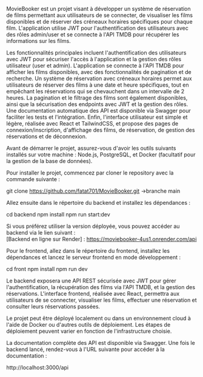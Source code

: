 
MovieBooker est un projet visant à développer un système de réservation de films permettant aux utilisateurs de se connecter, de visualiser les films disponibles et de réserver des créneaux horaires spécifiques pour chaque film. L'application utilise JWT pour l'authentification des utilisateurs avec des rôles admin/user et se connecte à l'API TMDB pour récupérer les informations sur les films.

Les fonctionnalités principales incluent l'authentification des utilisateurs avec JWT pour sécuriser l'accès à l'application et la gestion des rôles utilisateur (user et admin). L'application se connecte à l'API TMDB pour afficher les films disponibles, avec des fonctionnalités de pagination et de recherche. Un système de réservation avec créneaux horaires permet aux utilisateurs de réserver des films à une date et heure spécifiques, tout en empêchant les réservations qui se chevauchent dans un intervalle de 2 heures. La pagination et le filtrage des films sont également disponibles, ainsi que la sécurisation des endpoints avec JWT et la gestion des rôles. Une documentation automatique des API est disponible via Swagger pour faciliter les tests et l'intégration. Enfin, l'interface utilisateur est simple et légère, réalisée avec React et TailwindCSS, et propose des pages de connexion/inscription, d'affichage des films, de réservation, de gestion des réservations et de déconnexion.

Avant de démarrer le projet, assurez-vous d'avoir les outils suivants installés sur votre machine : Node.js, PostgreSQL, et Docker (facultatif pour la gestion de la base de données).

Pour installer le projet, commencez par cloner le repository avec la commande suivante :


git clone https://github.com/fatat701/MovieBooker.git ->branche main


Allez ensuite dans le répertoire du backend et installez les dépendances :


cd backend
npm install
npm run start:dev


Si vous préférez utiliser la version déployée, vous pouvez accéder au backend via le lien suivant :  
[Backend en ligne sur Render] : https://moviebooker-4us1.onrender.com/api

Pour le frontend, allez dans le répertoire du frontend, installez les dépendances et lancez le serveur frontend en mode développement :


cd front
npm install
npm run dev


Le backend exposera une API REST sécurisée avec JWT pour gérer l'authentification, la récupération des films via l'API TMDB, et la gestion des réservations. L'interface frontend, réalisée avec React, permettra aux utilisateurs de se connecter, visualiser les films, effectuer une réservation et consulter leurs réservations passées.

Le projet peut être déployé localement ou dans un environnement cloud à l'aide de Docker ou d'autres outils de déploiement. Les étapes de déploiement peuvent varier en fonction de l'infrastructure choisie.

La documentation complète des API est disponible via Swagger. Une fois le backend lancé, rendez-vous à l'URL suivante pour accéder à la documentation :  

http://localhost:3000/api
